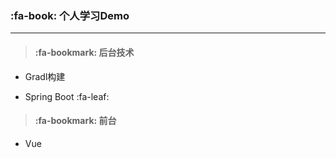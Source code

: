 ###  :fa-book:  个人学习Demo

---

> #### :fa-bookmark: 后台技术

* Gradl构建

* Spring Boot :fa-leaf:

> #### :fa-bookmark:  前台

* Vue